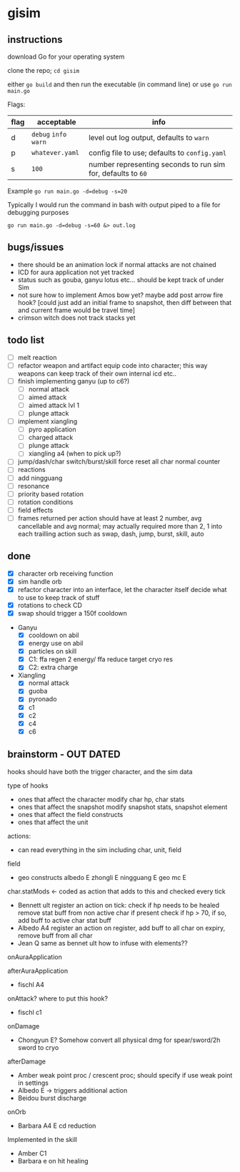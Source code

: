 # gisim

## instructions

download Go for your operating system

clone the repo; `cd gisim`

either `go build` and then run the executable (in command line) or use `go run main.go`

Flags:

| flag | acceptable            | info                                                         |
| ---- | --------------------- | ------------------------------------------------------------ |
| d    | `debug` `info` `warn` | level out log output, defaults to `warn`                     |
| p    | `whatever.yaml`       | config file to use; defaults to `config.yaml`                |
| s    | `100`                 | number representing seconds to run sim for, defaults to `60` |

Example `go run main.go -d=debug -s=20`

Typically I would run the command in bash with output piped to a file for debugging purposes

`go run main.go -d=debug -s=60 &> out.log`

## bugs/issues

- there should be an animation lock if normal attacks are not chained
- ICD for aura application not yet tracked
- status such as gouba, ganyu lotus etc... should be kept track of under Sim
- not sure how to implement Amos bow yet? maybe add post arrow fire hook? [could just add an initial frame to snapshot, then diff between that and current frame would be travel time]
- crimson witch does not track stacks yet

## todo list

- [ ] melt reaction
- [ ] refactor weapon and artifact equip code into character; this way weapons can keep track of their own internal icd etc..
- [ ] finish implementing ganyu (up to c6?)
  - [ ] normal attack
  - [ ] aimed attack
  - [ ] aimed attack lvl 1
  - [ ] plunge attack
- [ ] implement xiangling
  - [ ] pyro application
  - [ ] charged attack
  - [ ] plunge attack
  - [ ] xiangling a4 (when to pick up?)
- [ ] jump/dash/char switch/burst/skill force reset all char normal counter
- [ ] reactions
- [ ] add ningguang
- [ ] resonance
- [ ] priority based rotation
- [ ] rotation conditions
- [ ] field effects
- [ ] frames returned per action should have at least 2 number, avg cancellable and avg normal; may actually required more than 2, 1 into each trailling action such as swap, dash, jump, burst, skill, auto

## done

- [x] character orb receiving function
- [x] sim handle orb
- [x] refactor character into an interface, let the character itself decide what to use to keep track of stuff
- [x] rotations to check CD
- [x] swap should trigger a 150f cooldown
- Ganyu
  - [x] cooldown on abil
  - [x] energy use on abil
  - [x] particles on skill
  - [x] C1: ffa regen 2 energy/ ffa reduce target cryo res
  - [x] C2: extra charge
- Xiangling
  - [x] normal attack
  - [x] guoba
  - [x] pyronado
  - [x] c1
  - [x] c2
  - [x] c4
  - [x] c6

## brainstorm - OUT DATED

hooks should have both the trigger character, and the sim data

type of hooks

- ones that affect the character
  modify char hp, char stats
- ones that affect the snapshot
  modify snapshot stats, snapshot element
- ones that affect the field
  constructs
- ones that affect the unit

actions:

- can read everything in the sim including char, unit, field

field

- geo constructs
  albedo E
  zhongli E
  ningguang E
  geo mc E

char.statMods <- coded as action that adds to this and checked every tick

- Bennett ult
  register an action
  on tick:
  check if hp needs to be healed
  remove stat buff from non active char if present
  check if hp > 70, if so, add buff to active char stat buff
- Albedo A4
  register an action
  on register, add buff to all char
  on expiry, remove buff from all char
- Jean Q
  same as bennet ult
  how to infuse with elements??

onAuraApplication

afterAuraApplication

- fischl A4

onAttack? where to put this hook?

- fischl c1

onDamage

- Chongyun E? Somehow convert all physical dmg for spear/sword/2h sword to cryo

afterDamage

- Amber weak point proc / crescent proc; should specify if use weak point in settings
- Albedo E -> triggers additional action
- Beidou burst discharge

onOrb

- Barbara A4 E cd reduction

Implemented in the skill

- Amber C1
- Barbara e on hit healing
